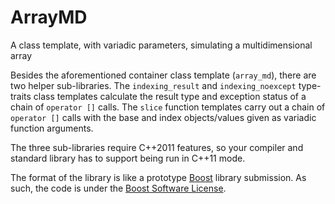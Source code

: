 ArrayMD=======A class template, with variadic parameters, simulating a multidimensional arrayBesides the aforementioned container class template (`array_md`), there are two helper sub-libraries.  The `indexing_result` and `indexing_noexcept` type-traits class templates calculate the result type and exception status of a chain of `operator []` calls.  The `slice` function templates carry out a chain of `operator []` calls with the base and index objects/values given as variadic function arguments.The three sub-libraries require C++2011 features, so your compiler and standard library has to support being run in C++11 mode.The format of the library is like a prototype [Boost](http://www.boost.org) library submission. As such, the code is under the [Boost Software License](http://www.boost.org/users/license.html).